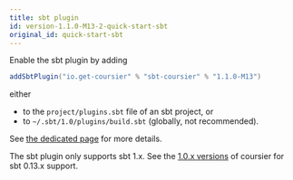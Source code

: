 ```yaml
---
title: sbt plugin
id: version-1.1.0-M13-2-quick-start-sbt
original_id: quick-start-sbt
---
```


Enable the sbt plugin by adding

```scala
addSbtPlugin("io.get-coursier" % "sbt-coursier" % "1.1.0-M13")
```

either
- to the `project/plugins.sbt` file of an sbt project, or
- to `~/.sbt/1.0/plugins/build.sbt` (globally, not recommended).

See [the dedicated page](sbt-coursier.md) for more details.

The sbt plugin only supports sbt 1.x. See the
[1.0.x versions](https://github.com/coursier/coursier/tree/series/1.0.x)
of coursier for sbt 0.13.x support.
